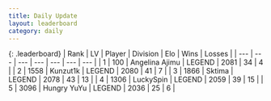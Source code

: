 ```yaml
---
title: Daily Update
layout: leaderboard
category: daily
---
```


{: .leaderboard}
| Rank | LV | Player | Division | Elo | Wins | Losses |
| --- | --- | --- | --- | --- | --- | --- |
| <span data-change="36">1</span> | 100 | <span title="ID: 669171">Angelina Ajimu</span> | LEGEND | <span data-change="205">2081</span> | <span data-change="25">34</span> | <span data-change="3">4</span> |
| <span data-change="1">2</span> | 1558 | <span title="ID: 392407">Kunzut1k</span> | LEGEND | <span data-change="51">2080</span> | <span data-change="14">41</span> | <span data-change="2">7</span> |
| <span data-change="-1">3</span> | 1866 | <span title="ID: 353063">Sktima</span> | LEGEND | <span data-change="39">2078</span> | <span data-change="18">43</span> | <span data-change="6">13</span> |
| <span data-change="-3">4</span> | 1306 | <span title="ID: 498412">LuckySpin</span> | LEGEND | <span data-change="-21">2059</span> | <span data-change="2">39</span> | <span data-change="3">15</span> |
| <span data-change="7">5</span> | 3096 | <span title="ID: 164871">Hungry YuYu</span> | LEGEND | <span data-change="34">2036</span> | <span data-change="4">25</span> | <span data-change="0">6</span> |